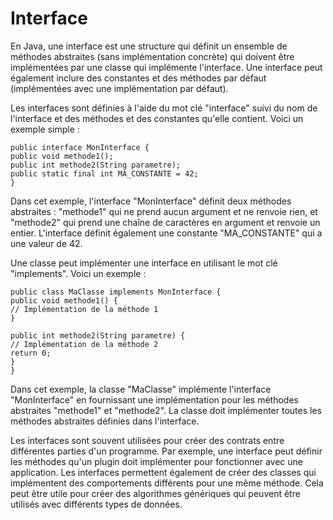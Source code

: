 # Interface

En Java, une interface est une structure qui définit un ensemble de méthodes abstraites (sans implémentation concrète) qui doivent être implémentées par une classe qui implémente l'interface. Une interface peut également inclure des constantes et des méthodes par défaut (implémentées avec une implémentation par défaut).

Les interfaces sont définies à l'aide du mot clé "interface" suivi du nom de l'interface et des méthodes et des constantes qu'elle contient. Voici un exemple simple :

```
public interface MonInterface {
public void methode1();
public int methode2(String parametre);
public static final int MA_CONSTANTE = 42;
}
```
Dans cet exemple, l'interface "MonInterface" définit deux méthodes abstraites : "methode1" qui ne prend aucun argument et ne renvoie rien, et "methode2" qui prend une chaîne de caractères en argument et renvoie un entier. L'interface définit également une constante "MA_CONSTANTE" qui a une valeur de 42.

Une classe peut implémenter une interface en utilisant le mot clé "implements". Voici un exemple :

```
public class MaClasse implements MonInterface {
public void methode1() {
// Implémentation de la méthode 1
}

public int methode2(String parametre) {
// Implémentation de la méthode 2
return 0;
}
}
```
Dans cet exemple, la classe "MaClasse" implémente l'interface "MonInterface" en fournissant une implémentation pour les méthodes abstraites "methode1" et "methode2". La classe doit implémenter toutes les méthodes abstraites définies dans l'interface.

Les interfaces sont souvent utilisées pour créer des contrats entre différentes parties d'un programme. Par exemple, une interface peut définir les méthodes qu'un plugin doit implémenter pour fonctionner avec une application. Les interfaces permettent également de créer des classes qui implémentent des comportements différents pour une même méthode. Cela peut être utile pour créer des algorithmes génériques qui peuvent être utilisés avec différents types de données.
